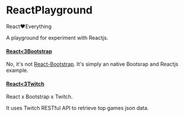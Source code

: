 # ReactPlayground
React:heart:Everything

A playground for experiment with Reactjs.

#### [React<3Bootstrap](http://zushenyan.github.io/ReactPlayground/src/react_loves_bootstrap/react_loves_bootstrap.html)

No, it's not [React-Bootstrap](https://react-bootstrap.github.io/). It's simply an native Bootsrap and Reactjs example.

#### [React<3Twitch](http://zushenyan.github.io/ReactPlayground/src/react_loves_twitch/react_loves_twitch.html)

React x Bootstrap x Twitch.

It uses Twitch RESTful API to retrieve top games json data.
